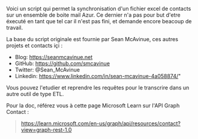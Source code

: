 Voici un script qui permet la synchronisation d'un fichier excel de contacts sur un ensemble de boite mail Azur.
Ce dernier n'a pas pour but d'etre éxecuté en tant que tel car il n'est pas fini, et demande encore beacoup de travail. 

La base du script originale est fournie par Sean McAvinue, ces autres projets et contacts içi :
- Blog: https://seanmcavinue.net
- GitHub: https://github.com/smcavinue
- Twitter: @Sean_McAvinue
- Linkedin: https://www.linkedin.com/in/sean-mcavinue-4a058874/"

Vous pouvez l'etudier et reprendre les requêtes pour le transcrire dans un autre outil de type ETL.

Pour la doc, référez vous à cette page Microsoft Learn sur l'API Graph Contact :
>https://learn.microsoft.com/en-us/graph/api/resources/contact?view=graph-rest-1.0
